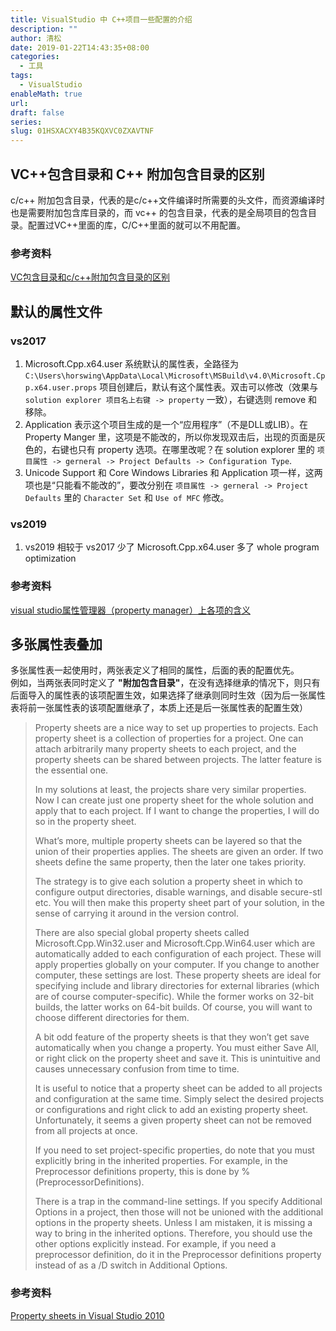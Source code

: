 ```yaml
---
title: VisualStudio 中 C++项目一些配置的介绍
description: ""
author: 清松
date: 2019-01-22T14:43:35+08:00
categories:
  - 工具
tags:
  - VisualStudio
enableMath: true
url: 
draft: false
series: 
slug: 01HSXACXY4B35KQXVC0ZXAVTNF
---
```

## VC++包含目录和 C++ 附加包含目录的区别
c/c++ 附加包含目录，代表的是c/c++文件编译时所需要的头文件，而资源编译时也是需要附加包含库目录的，而
vc++ 的包含目录，代表的是全局项目的包含目录。配置过VC++里面的库，C/C++里面的就可以不用配置。  

### 参考资料
[VC包含目录和c/c++附加包含目录的区别](https://blog.csdn.net/qq_35608277/article/details/80768660)  

## 默认的属性文件
### vs2017
1. Microsoft.Cpp.x64.user 系统默认的属性表，全路径为 `C:\Users\horswing\AppData\Local\Microsoft\MSBuild\v4.0\Microsoft.Cpp.x64.user.props` 项目创建后，默认有这个属性表。双击可以修改（效果与 `solution explorer 项目名上右键 -> property` 一致），右键选则 remove 和移除。
2. Application 表示这个项目生成的是一个“应用程序”（不是DLL或LIB）。在 Property Manger 里，这项是不能改的，所以你发现双击后，出现的页面是灰色的，右键也只有 property 选项。在哪里改呢？在 solution explorer 里的 `项目属性 -> gerneral -> Project Defaults -> Configuration Type`.  
3. Unicode Support 和 Core Windows Libraries 和 Application 项一样，这两项也是“只能看不能改的”，要改分别在 `项目属性 -> gerneral -> Project Defaults` 里的 `Character Set` 和 `Use of MFC` 修改。  

### vs2019
1.  vs2019 相较于 vs2017 少了 Microsoft.Cpp.x64.user 多了 whole program optimization

### 参考资料
[visual studio属性管理器（property manager）上各项的含义](https://blog.csdn.net/wu_nan_nan/article/details/70054845)

## 多张属性表叠加
多张属性表一起使用时，两张表定义了相同的属性，后面的表的配置优先。  
例如，当两张表同时定义了 **"附加包含目录"**，在没有选择继承的情况下，则只有后面导入的属性表的该项配置生效，如果选择了继承则同时生效（因为后一张属性表将前一张属性表的该项配置继承了，本质上还是后一张属性表的配置生效）  
> Property sheets are a nice way to set up properties to projects. Each property sheet is a collection of properties for a project. One can attach arbitrarily many property sheets to each project, and the property sheets can be shared between projects. The latter feature is the essential one. 
>
> In my solutions at least, the projects share very similar properties. Now I can create just one property sheet for the whole solution and apply that to each project. If I want to change the properties, I will do so in the property sheet.
>
> What’s more, multiple property sheets can be layered so that the union of their properties applies. The sheets are given an order. If two sheets define the same property, then the later one takes priority.
>
> The strategy is to give each solution a property sheet in which to configure output directories, disable warnings, and disable secure-stl etc. You will then make this property sheet part of your solution, in the sense of carrying it around in the version control.
>
> There are also special global property sheets called Microsoft.Cpp.Win32.user and Microsoft.Cpp.Win64.user which are automatically added to each configuration of each project. These will apply properties globally on your computer. If you change to another computer, these settings are lost. These property sheets are ideal for specifying include and library directories for external libraries (which are of course computer-specific). While the former works on 32-bit builds, the latter works on 64-bit builds. Of course, you will want to choose different directories for them.
>
> A bit odd feature of the property sheets is that they won’t get save automatically when you change a property. You must either Save All, or right click on the property sheet and save it. This is unintuitive and causes unnecessary confusion from time to time.
>
> It is useful to notice that a property sheet can be added to all projects and configuration at the same time. Simply select the desired projects or configurations and right click to add an existing property sheet. Unfortunately, it seems a given property sheet can not be removed from all projects at once.
> 
> If you need to set project-specific properties, do note that you must explicitly bring in the inherited properties. For example, in the Preprocessor definitions property, this is done by
> %(PreprocessorDefinitions).
> 
> There is a trap in the command-line settings. If you specify Additional Options in a project, then those will not be unioned with the additional options in the property sheets. Unless I am mistaken, it is missing a way to bring in the inherited options. Therefore, you should use the other options explicitly instead. For example, if you need a preprocessor definition, do it in the Preprocessor definitions property instead of as a /D switch in Additional Options.
### 参考资料
[Property sheets in Visual Studio 2010](https://kaba.hilvi.org/homepage/blog/shorties-2012.htm)  
